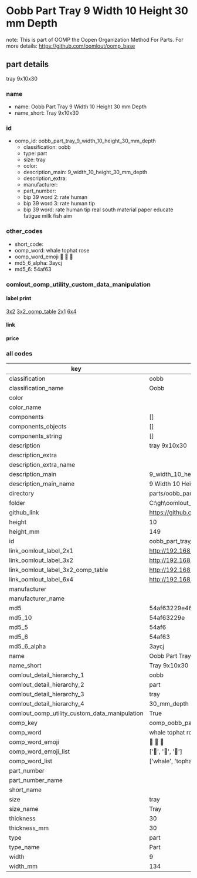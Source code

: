 # Oobb Part Tray 9 Width 10 Height 30 mm Depth  

note: This is part of OOMP the Oopen Organization Method For Parts. For more details: https://github.com/oomlout/oomp_base

##  part details
  



tray 9x10x30



### name
* name: Oobb Part Tray 9 Width 10 Height 30 mm Depth
* name_short: Tray 9x10x30 
### id
* oomp_id: oobb_part_tray_9_width_10_height_30_mm_depth
  * classification: oobb
  * type: part
  * size: tray
  * color: 
  * description_main: 9_width_10_height_30_mm_depth
  * description_extra: 
  * manufacturer: 
  * part_number: 
  * bip 39 word 2: rate human
  * bip 39 word 3: rate human tip
  * bip 39 word: rate human tip real south material paper educate fatigue milk fish aim

### other_codes
* short_code: 
* oomp_word: whale tophat rose
* oomp_word_emoji :whale: :tophat: :rose:
* md5_6_alpha: 3aycj
* md5_6: 54af63






### oomlout_oomp_utility_custom_data_manipulation
#### label print
[3x2](http://192.168.1.245:1112/?label=oomp%203aycj)
[3x2_oomp_table](http://192.168.1.108:1112/?label=oomp%203aycj)
[2x1](http://192.168.1.242:1112/?label=oomp%203aycj)
[6x4](http://192.168.1.55:1112/?label=oomp%203aycj)    

#### link

                              

#### price







### all codes 
| key | value |  
| --- | --- |  
| classification | oobb |  
| classification_name | Oobb |  
| color |  |  
| color_name |  |  
| components | [] |  
| components_objects | [] |  
| components_string | [] |  
| description | tray 9x10x30 |  
| description_extra |  |  
| description_extra_name |  |  
| description_main | 9_width_10_height_30_mm_depth |  
| description_main_name | 9 Width 10 Height 30 mm Depth |  
| directory | parts/oobb_part_tray_9_width_10_height_30_mm_depth |  
| folder | C:\gh\oomlout_oobb_version_4_generated_parts\parts\oobb_part_tray_9_width_10_height_30_mm_depth |  
| github_link | https://github.com/oomlout/oomlout_oomp_part_src/tree/main/parts/oobb_part_tray_9_width_10_height_30_mm_depth |  
| height | 10 |  
| height_mm | 149 |  
| id | oobb_part_tray_9_width_10_height_30_mm_depth |  
| link_oomlout_label_2x1 | http://192.168.1.242:1112/?label=oomp%203aycj |  
| link_oomlout_label_3x2 | http://192.168.1.245:1112/?label=oomp%203aycj |  
| link_oomlout_label_3x2_oomp_table | http://192.168.1.108:1112/?label=oomp%203aycj |  
| link_oomlout_label_6x4 | http://192.168.1.55:1112/?label=oomp%203aycj |  
| manufacturer |  |  
| manufacturer_name |  |  
| md5 | 54af63229e4693fe23e81b2fc51bb591 |  
| md5_10 | 54af63229e |  
| md5_5 | 54af6 |  
| md5_6 | 54af63 |  
| md5_6_alpha | 3aycj |  
| name | Oobb Part Tray 9 Width 10 Height 30 mm Depth |  
| name_short | Tray 9x10x30  |  
| oomlout_detail_hierarchy_1 | oobb |  
| oomlout_detail_hierarchy_2 | part |  
| oomlout_detail_hierarchy_3 | tray |  
| oomlout_detail_hierarchy_4 | 30_mm_depth |  
| oomlout_oomp_utility_custom_data_manipulation | True |  
| oomp_key | oomp_oobb_part_tray_9_width_10_height_30_mm_depth |  
| oomp_word | whale tophat rose |  
| oomp_word_emoji | :whale: :tophat: :rose: |  
| oomp_word_emoji_list | [':whale:', ':tophat:', ':rose:'] |  
| oomp_word_list | ['whale', 'tophat', 'rose'] |  
| part_number |  |  
| part_number_name |  |  
| short_name |  |  
| size | tray |  
| size_name | Tray |  
| thickness | 30 |  
| thickness_mm | 30 |  
| type | part |  
| type_name | Part |  
| width | 9 |  
| width_mm | 134 |  
